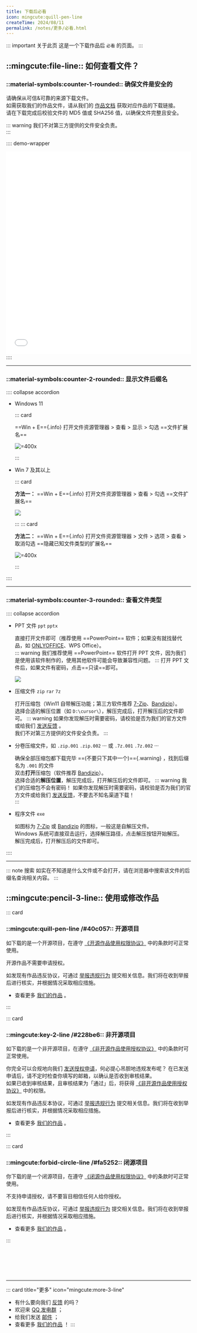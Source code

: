 ```yaml
---
title: 下载后必看
icon: mingcute:quill-pen-line
createTime: 2024/08/11
permalink: /notes/更多/必看.html
---
```


::: important 关于此页
这是一个下载作品后 `必看` 的页面。
:::

## ::mingcute:file-line:: 如何查看文件？

### ::material-symbols:counter-1-rounded:: 确保文件是安全的

请确保从可信&可靠的来源下载文件。  
如需获取我们的作品文件，请从我们的 [作品文档](/notes/) 获取对应作品的下载链接。  
请在下载完成后校验文件的 MD5 值或 SHA256 值，以确保文件完整且安全。

::: warning 我们不对第三方提供的文件安全负责。  
:::

:::: demo-wrapper
<LinkCard icon="mingcute:arrow-right-up-circle-line" title="新标签页打开" href="/rc/文件校验工具.html" target="_blank"/>
<iframe src="/rc/文件校验工具.html" width="100%" height="550px" frameborder="0"></iframe>
::::

---

### ::material-symbols:counter-2-rounded:: 显示文件后缀名

:::: collapse accordion

- Windows 11

  ::: card

  ==Win + E=={.info} 打开文件资源管理器 > 查看 > 显示 > 勾选 ==文件扩展名==
  
  ![=400x](/rc/tzm-win11.png)

  :::

- Win 7 及其以上

  ::: card

  **方法一：** ==Win + E=={.info} 打开文件资源管理器 > 查看 > 勾选 ==文件扩展名==
  
  ![](/rc/tzm-win10.png)

  :::
  ::: card

  **方法二：** ==Win + E=={.info} 打开文件资源管理器 > 文件 > 选项 > 查看 > 取消勾选 ==隐藏已知文件类型的扩展名==

  ![=400x](/rc/tzm-win7.png)

  :::

::::

---

### ::material-symbols:counter-3-rounded:: 查看文件类型

:::: collapse accordion

- PPT 文件 `ppt` `pptx`

  直接打开文件即可（推荐使用 ==PowerPoint== 软件；如果没有就找替代品，如 [ONLYOFFICE](https://www.onlyoffice.com/zh/)、WPS Office）。  
  ::: warning 我们推荐使用 ==PowerPoint== 软件打开 PPT 文件，因为我们是使用该软件制作的，使用其他软件可能会导致兼容性问题。
  :::
  打开 PPT 文件后，如果文件有密码，点击==只读==即可。 

  ![](/rc/ppt-mm.png)

- 压缩文件 `zip` `rar` `7z`

  打开压缩包（Win11 自带解压功能；第三方软件推荐 [7-Zip](https://www.7-zip.org/)、[Bandizip](https://www.bandisoft.com/bandizip/)）。  
  选择合适的解压位置（如 `D:\cursor\`），解压完成后，打开解压后的文件即可。
  ::: warning
  如果你发现解压时需要密码，请校验是否为我们的官方文件或给我们 [发送反馈](/notes/反馈中心/反馈.html) 。  
  我们不对第三方提供的文件安全负责。
  :::

- 分卷压缩文件，如 `.zip.001` `.zip.002` ··· 或 `.7z.001` `.7z.002` ···

  确保全部压缩包都下载完毕 ==(不要只下其中一个)=={.warning} ，找到后缀名为 `.001` 的文件  
  双击**打开**压缩包（软件推荐 [Bandizip](https://www.bandisoft.com/bandizip/)）。  
  选择合适的**解压位置**，解压完成后，打开解压后的文件即可。
  ::: warning 我们的压缩包不会有密码！
  如果你发现解压时需要密码，请校验是否为我们的官方文件或给我们 [发送反馈](/notes/反馈中心/反馈.html)，不要去不知名渠道下载！  
  :::

- 程序文件 `exe`

  如图标为 [7-Zip](https://www.7-zip.org/) 或 [Bandizip](https://www.bandisoft.com/bandizip/) 的图标，一般这是自解压文件。  
  Windows 系统可直接双击运行，选择解压路径，点击解压按钮开始解压。  
  解压完成后，打开解压后的文件即可。

::::

---

::: note 搜索
如实在不知道是什么文件或不会打开，请在浏览器中搜索该文件的后缀名查询相关内容。
:::

## ::mingcute:pencil-3-line:: 使用或修改作品

::: card

### ::mingcute:quill-pen-line /#40c057:: 开源项目

如下载的是一个开源项目，在遵守 [《开源作品使用权限协议》](/notes/协议/开源.html) 中的条款时可正常使用。

开源作品不需要申请授权。

如发现有作品违反协议，可通过 [举报违规行为](/notes/反馈中心/举报违规行为.html) 提交相关信息。我们将在收到举报后进行核实，并根据情况采取相应措施。

- 查看更多 [我们的作品](/notes/#全部作品属性) 。

:::

::: card

### ::mingcute:key-2-line /#228be6:: 非开源项目

如下载的是一个非开源项目，在遵守 [《非开源作品使用授权协议》](/notes/协议/非开源.html) 中的条款时可正常使用。

你完全可以合规地向我们 [发送授权申请](/notes/反馈中心/发送授权申请.html)，何必提心吊胆地违规发布呢？
在已发送申请后，请不定时检查你填写的邮箱，以确认是否收到审核结果。  
如果已收到审核结果，且审核结果为「通过」后，将获得 [《非开源作品使用授权协议》](/notes/协议/非开源.html) 中的权限。

如发现有作品违反本协议，可通过 [举报违规行为](/notes/反馈中心/举报违规行为.html) 提交相关信息。我们将在收到举报后进行核实，并根据情况采取相应措施。

- 查看更多 [我们的作品](/notes/#全部作品属性) 。

:::

::: card

### ::mingcute:forbid-circle-line /#fa5252:: 闭源项目

你下载的是一个闭源项目，在遵守 [《闭源作品使用权限协议》](/notes/协议/闭源.html) 中的条款时可正常使用。

不支持申请授权，请不要盲目相信任何人给你授权。

如发现有作品违反协议，可通过 [举报违规行为](/notes/反馈中心/举报违规行为.html) 提交相关信息。我们将在收到举报后进行核实，并根据情况采取相应措施。

- 查看更多 [我们的作品](/notes/#全部作品属性) 。

:::

<p style="margin-top: 100px"></p>

---

::: card title="更多" icon="mingcute:more-3-line"
- 有什么要向我们 [反馈](/notes/反馈中心/) 的吗？
- 欢迎来 [QQ 发电群](/notes/更多/链接.html#qq-群) ；
- 给我们发送 [邮件](/notes/更多/链接.html#邮箱) ；
- 查看更多 [我们的作品](/notes/) ！
:::